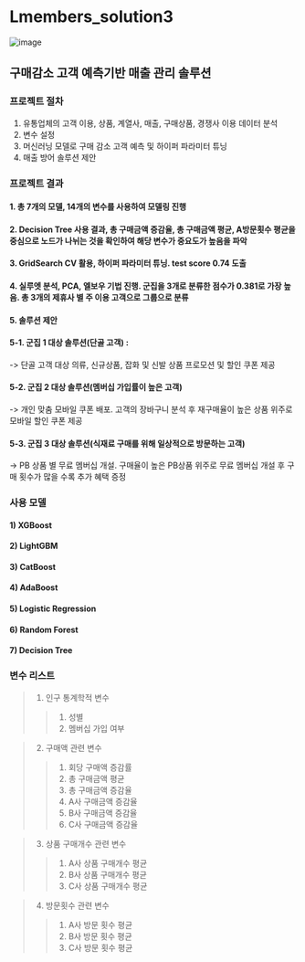 # Lmembers_solution3

![image](https://user-images.githubusercontent.com/49267209/146729433-5b1d703e-9a7a-42a5-9b94-8314b4ab7c47.png)


## 구매감소 고객 예측기반 매출 관리 솔루션 

### 프로젝트 절차 
1. 유통업체의 고객 이용, 상품, 계열사, 매출, 구매상품, 경쟁사 이용 데이터 분석
2. 변수 설정 
3. 머신러닝 모델로 구매 감소 고객 예측 및 하이퍼 파라미터 튜닝
4. 매출 방어 솔루션 제안


### 프로젝트 결과 
#### 1. 총 7개의 모델, 14개의 변수를 사용하여 모델링 진행 
#### 2. Decision Tree 사용 결과, 총 구매금액 증감율, 총 구매금액 평균, A방문횟수 평균을 중심으로 노드가 나뉘는 것을 확인하여 해당 변수가 중요도가 높음을 파악 
#### 3. GridSearch CV 활용, 하이퍼 파라미터 튜닝. test score 0.74 도출 
#### 4. 실루엣 분석, PCA, 엘보우 기법 진행. 군집을 3개로 분류한 점수가 0.381로 가장 높음.  총 3개의 제휴사 별 주 이용 고객으로 그룹으로 분류
#### 5. 솔루션 제안 
#### 5-1. 군집 1 대상 솔루션(단골 고객) : 
-> 단골 고객 대상 의류, 신규상품, 잡화 및 신발 상품 프로모션 및 할인 쿠폰 제공
#### 5-2. 군집 2 대상 솔루션(멤버십 가입률이 높은 고객)
-> 개인 맞춤 모바일 쿠폰 배포. 고객의 장바구니 분석 후 재구매율이 높은 상품 위주로 모바일 할인 쿠폰 제공
#### 5-3. 군집 3 대상 솔루션(식재료 구매를 위해 일상적으로 방문하는 고객)
-> PB 상품 별 무료 멤버십 개설. 구매율이 높은 PB상품 위주로 무료 멤버십 개설 후 구매 횟수가 많을 수록 추가 혜택 증정 


### 사용 모델 
#### 1) XGBoost 
#### 2) LightGBM
#### 3) CatBoost
#### 4) AdaBoost
#### 5) Logistic Regression
#### 6) Random Forest
#### 7) Decision Tree 

### 변수 리스트 
> 1. 인구 통계학적 변수
>> 1) 성별 
>> 2) 멤버십 가입 여부 

> 2. 구매액 관련 변수 
>> 1) 회당 구매액 증감률
>> 2) 총 구매금액 평균
>> 3) 총 구매금액 증감율
>> 4) A사 구매금액 증감율
>> 5) B사 구매금액 증감율
>> 6) C사 구매금액 증감율

> 3. 상품 구매개수 관련 변수 
>> 1) A사 상품 구매개수 평균
>> 2) B사 상품 구매개수 평균
>> 3) C사 상품 구매개수 평균

> 4. 방문횟수 관련 변수 
>> 1) A사 방문 횟수 평균
>> 2) B사 방문 횟수 평균
>> 3) C사 방문 횟수 평균

